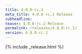 ```yaml
---
title: 4.0.0-rc.2
meta_title: 4.0.0-rc.2 Release
subheadline: 
teaser: 4.0.0-rc.2 Release
permalink: /releases/4.0.0-rc.2/
version: 4.0.0-rc.2
---
```


{% include _release.html %}
